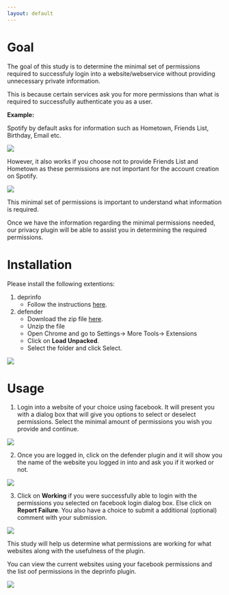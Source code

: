 ```yaml
---
layout: default
---
```


# [](#goal)Goal

The goal of this study is to determine the minimal set of permissions required to successfuly login into a website/webservice without providing unnecessary private information.

This is because certain services ask you for more permissions than what is required to successfully authenticate you as a user. 

**Example:** 

Spotify by default asks for information such as Hometown, Friends List, Birthday, Email etc.

<img src="./assets/images/permissions_1.png" class='hidden-xs hidden-sm' style='vertical-align: left; ' />

However, it also works if you choose not to provide Friends List and Hometown as these permissions are not important for the account creation on Spotify. 

<img src="./assets/images/permissions_2.png" class='hidden-xs hidden-sm' style='vertical-align: right; ' />

This minimal set of permissions is important to understand what information is required.

Once we have the information regarding the minimal permissions needed, our privacy plugin will be able to assist you in determining the required permissions. 

# [](#install)Installation
Please install the following extentions:

1. deprinfo
    - Follow the instructions [here](./usage.md).
2. defender
    - Download the zip file [here](./assets/files/defender.zip).
    - Unzip the file
    - Open Chrome and go to Settings-> More Tools-> Extensions
    - Click on **Load Unpacked**.
    - Select the folder and click Select.

<img src="./assets/images/extentionmenulocation.png" class='hidden-xs hidden-sm' style='vertical-align: center; ' />

# [](#usage)Usage

1. Login into a website of your choice using facebook. It will present you with a dialog box that will give you options to select or deselect permissions. Select the minimal amount of permissions you wish you provide and continue.

<img src="./assets/images/fbdialog.png" class='hidden-xs hidden-sm' style='vertical-align: center; '>

2. Once you are logged in, click on the defender plugin and it will show you the name of the website you logged in into and ask you if it worked or not. 

<img src="./assets/images/defender.png" class='hidden-xs hidden-sm' style='vertical-align: center; '>

3. Click on **Working** if you were successfully able to login with the permissions you selected on facebook login dialog box. Else click on **Report Failure**. You also have a choice to submit a additional (optional) comment with your submission. 

<img src="./assets/images/defendersubmit.png" class='hidden-xs hidden-sm' style='vertical-align: center; '>

This study will help us determine what permissions are working for what websites along with the usefulness of the plugin. 

You can view the current websites using your facebook permissions and the list oof permissions in the deprinfo plugin. 

<img src="./assets/images/privacypermissions.png" class='hidden-xs hidden-sm' style='vertical-align: center; '>
